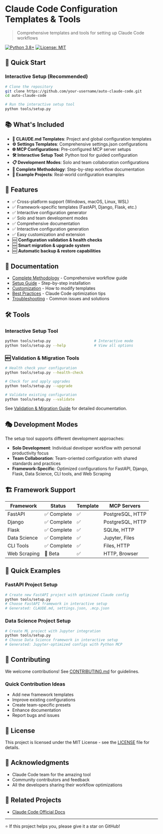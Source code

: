 # Claude Code Configuration Templates & Tools

> Comprehensive templates and tools for setting up Claude Code workflows

[![Python 3.8+](https://img.shields.io/badge/python-3.8+-blue.svg)](https://www.python.org/downloads/)
[![License: MIT](https://img.shields.io/badge/License-MIT-yellow.svg)](https://opensource.org/licenses/MIT)

## 🚀 Quick Start

### Interactive Setup (Recommended)
```bash
# Clone the repository
git clone https://github.com/your-username/auto-claude-code.git
cd auto-claude-code

# Run the interactive setup tool
python tools/setup.py
```


## 📚 What's Included

- **🤖 CLAUDE.md Templates**: Project and global configuration templates
- **⚙️ Settings Templates**: Comprehensive settings.json configurations  
- **🌐 MCP Configurations**: Pre-configured MCP server setups
- **🛠️ Interactive Setup Tool**: Python tool for guided configuration
- **📋 Development Modes**: Solo and team collaboration configurations
- **📖 Complete Methodology**: Step-by-step workflow documentation
- **🎯 Example Projects**: Real-world configuration examples

## 🎯 Features

- ✅ Cross-platform support (Windows, macOS, Linux, WSL)
- ✅ Framework-specific templates (FastAPI, Django, Flask, etc.)
- ✅ Interactive configuration generator
- ✅ Solo and team development modes
- ✅ Comprehensive documentation
- ✅ Interactive configuration generation
- ✅ Easy customization and extension
- 🆕 **Configuration validation & health checks**
- 🆕 **Smart migration & upgrade system**
- 🆕 **Automatic backup & restore capabilities**

## 📖 Documentation

- [Complete Methodology](.github/docs/methodology.md) - Comprehensive workflow guide
- [Setup Guide](.github/docs/setup_guide.md) - Step-by-step installation
- [Customization](.github/docs/customization.md) - How to modify templates
- [Best Practices](.github/docs/best_practices.md) - Claude Code optimization tips
- [Troubleshooting](.github/docs/troubleshooting.md) - Common issues and solutions

## 🛠️ Tools

### Interactive Setup Tool
```bash
python tools/setup.py                    # Interactive mode
python tools/setup.py --help             # View all options
```

### 🆕 Validation & Migration Tools
```bash
# Health check your configuration
python tools/setup.py --health-check

# Check for and apply upgrades
python tools/setup.py --upgrade

# Validate existing configuration
python tools/setup.py --validate
```

See [Validation & Migration Guide](tools/VALIDATION_MIGRATION.md) for detailed documentation.


## 🎭 Development Modes

The setup tool supports different development approaches:

- **Solo Development**: Individual developer workflow with personal productivity focus
- **Team Collaboration**: Team-oriented configuration with shared standards and practices
- **Framework-Specific**: Optimized configurations for FastAPI, Django, Flask, Data Science, CLI tools, and Web Scraping

## 🏗️ Framework Support

| Framework | Status | Template | MCP Servers |
|-----------|--------|----------|-------------|
| FastAPI | ✅ Complete | ✅ | PostgreSQL, HTTP |
| Django | ✅ Complete | ✅ | PostgreSQL, HTTP |
| Flask | ✅ Complete | ✅ | SQLite, HTTP |
| Data Science | ✅ Complete | ✅ | Jupyter, Files |
| CLI Tools | ✅ Complete | ✅ | Files, HTTP |
| Web Scraping | 🚧 Beta | ✅ | HTTP, Browser |

## 🚀 Quick Examples

### FastAPI Project Setup
```bash
# Create new FastAPI project with optimized Claude config
python tools/setup.py
# Choose FastAPI framework in interactive setup
# Generated: CLAUDE.md, settings.json, .mcp.json
```

### Data Science Project Setup  
```bash
# Create ML project with Jupyter integration
python tools/setup.py
# Choose Data Science framework in interactive setup
# Generated: Jupyter-optimized configs with Python MCP
```

## 🤝 Contributing

We welcome contributions! See [CONTRIBUTING.md](CONTRIBUTING.md) for guidelines.

### Quick Contribution Ideas
- Add new framework templates
- Improve existing configurations
- Create team-specific presets
- Enhance documentation
- Report bugs and issues

## 📄 License

This project is licensed under the MIT License - see the [LICENSE](LICENSE) file for details.

## 🌟 Acknowledgments

- Claude Code team for the amazing tool
- Community contributors and feedback
- All the developers sharing their workflow optimizations

## 🔗 Related Projects

- [Claude Code Official Docs](https://docs.anthropic.com/claude/docs)

---

⭐ If this project helps you, please give it a star on GitHub!